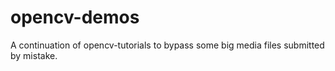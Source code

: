 opencv-demos
============

A continuation of opencv-tutorials to bypass some big media files submitted by mistake.
